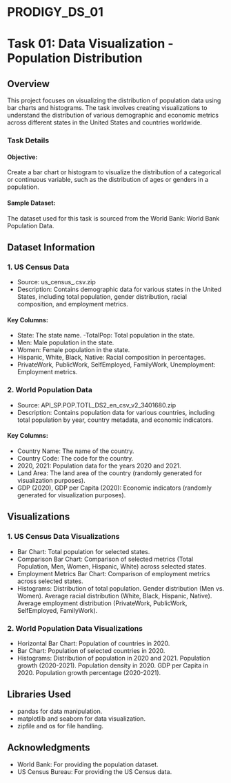 # PRODIGY_DS_01
# Task 01: Data Visualization - Population Distribution
## Overview
This project focuses on visualizing the distribution of population data using bar charts and histograms. The task involves creating visualizations to understand the distribution of various demographic and economic metrics across different states in the United States and countries worldwide.

### Task Details
#### Objective:
Create a bar chart or histogram to visualize the distribution of a categorical or continuous variable, such as the distribution of ages or genders in a population.

#### Sample Dataset:
The dataset used for this task is sourced from the World Bank: World Bank Population Data.

## Dataset Information
### 1. US Census Data
- Source: us_census_.csv.zip
- Description: Contains demographic data for various states in the United States, including total population, gender distribution, racial composition, and employment metrics.
#### Key Columns:
- State: The state name.
-TotalPop: Total population in the state.
- Men: Male population in the state.
- Women: Female population in the state.
- Hispanic, White, Black, Native: Racial composition in percentages.
- PrivateWork, PublicWork, SelfEmployed, FamilyWork, Unemployment: Employment metrics.
### 2. World Population Data
- Source: API_SP.POP.TOTL_DS2_en_csv_v2_3401680.zip
- Description: Contains population data for various countries, including total population by year, country metadata, and economic indicators.
#### Key Columns:
- Country Name: The name of the country.
- Country Code: The code for the country.
- 2020, 2021: Population data for the years 2020 and 2021.
- Land Area: The land area of the country (randomly generated for visualization purposes).
- GDP (2020), GDP per Capita (2020): Economic indicators (randomly generated for visualization purposes).
## Visualizations
### 1. US Census Data Visualizations
- Bar Chart: Total population for selected states.
- Comparison Bar Chart: Comparison of selected metrics (Total Population, Men, Women, Hispanic, White) across selected states.
- Employment Metrics Bar Chart: Comparison of employment metrics across selected states.
- Histograms:
Distribution of total population.
Gender distribution (Men vs. Women).
Average racial distribution (White, Black, Hispanic, Native).
Average employment distribution (PrivateWork, PublicWork, SelfEmployed, FamilyWork).
### 2. World Population Data Visualizations
- Horizontal Bar Chart: Population of countries in 2020.
- Bar Chart: Population of selected countries in 2020.
- Histograms:
Distribution of population in 2020 and 2021.
Population growth (2020-2021).
Population density in 2020.
GDP per Capita in 2020.
Population growth percentage (2020-2021).
## Libraries Used
- pandas for data manipulation.
- matplotlib and seaborn for data visualization.
- zipfile and os for file handling.
## Acknowledgments
- World Bank: For providing the population dataset.
- US Census Bureau: For providing the US Census data.
